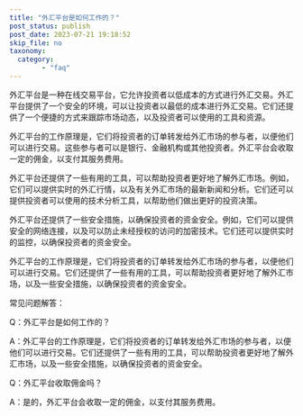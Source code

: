 ```yaml
---
title: "外汇平台是如何工作的？"
post_status: publish
post_date: 2023-07-21 19:18:52
skip_file: no
taxonomy:
  category:
        - "faq"
---
```


外汇平台是一种在线交易平台，它允许投资者以低成本的方式进行外汇交易。外汇平台提供了一个安全的环境，可以让投资者以最低的成本进行外汇交易。它们还提供了一个便捷的方式来跟踪市场动态，以及投资者可以使用的工具和资源。

外汇平台的工作原理是，它们将投资者的订单转发给外汇市场的参与者，以便他们可以进行交易。这些参与者可以是银行、金融机构或其他投资者。外汇平台会收取一定的佣金，以支付其服务费用。

外汇平台还提供了一些有用的工具，可以帮助投资者更好地了解外汇市场。例如，它们可以提供实时的外汇行情，以及有关外汇市场的最新新闻和分析。它们还可以提供投资者可以使用的技术分析工具，以帮助他们做出更好的投资决策。

外汇平台还提供了一些安全措施，以确保投资者的资金安全。例如，它们可以提供安全的网络连接，以及可以防止未经授权的访问的加密技术。它们还可以提供实时的监控，以确保投资者的资金安全。

外汇平台的工作原理是，它们将投资者的订单转发给外汇市场的参与者，以便他们可以进行交易。它们还提供了一些有用的工具，可以帮助投资者更好地了解外汇市场，以及一些安全措施，以确保投资者的资金安全。

常见问题解答：

Q：外汇平台是如何工作的？

A：外汇平台的工作原理是，它们将投资者的订单转发给外汇市场的参与者，以便他们可以进行交易。它们还提供了一些有用的工具，可以帮助投资者更好地了解外汇市场，以及一些安全措施，以确保投资者的资金安全。

Q：外汇平台收取佣金吗？

A：是的，外汇平台会收取一定的佣金，以支付其服务费用。
